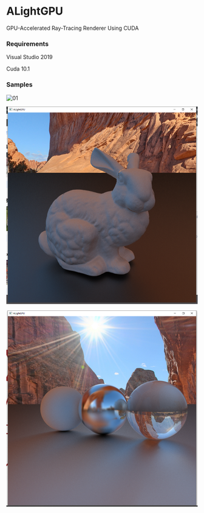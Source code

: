 # ALightGPU
GPU-Accelerated Ray-Tracing Renderer Using CUDA

### Requirements
Visual Studio 2019

Cuda 10.1

### Samples

![01](GitHub/GPU.gif)

![01](GitHub/picture1.png)

![02](GitHub/picture2.png)
